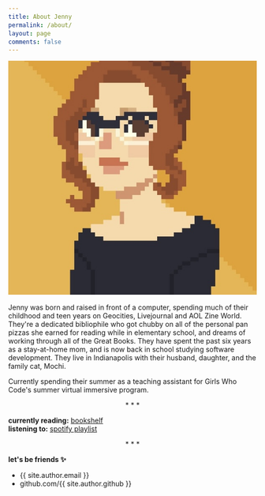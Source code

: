 ```yaml
---
title: About Jenny
permalink: /about/
layout: page
comments: false
---
```

<img id="pix-portrait" src="/assets/img/pixel_portrait.jpg" />

Jenny was born and raised in front of a computer, spending much of their childhood and teen years on Geocities, Livejournal and AOL Zine World. They're a dedicated bibliophile who got chubby on all of the personal pan pizzas she earned for reading while in elementary school, and  dreams of working through all of the Great Books. They have spent the past six years as a stay-at-home mom, and is now back in school studying software development. They live in Indianapolis with their husband, daughter, and the family cat, Mochi. 

Currently spending their summer as a teaching assistant for Girls Who Code's summer virtual immersive program.

<center>* * *</center>

**currently reading:** [bookshelf](https://app.thestorygraph.com/profile/maudlinmandrake)  
**listening to:** [spotify playlist](https://open.spotify.com/user/jenny_roses?si=fb9bdefc5daf46e8)

<center>* * *</center>

**let's be friends ✨**

- {{ site.author.email }}
- github.com/{{ site.author.github }}
